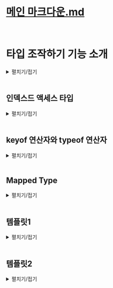 # [메인 마크다운.md](../README.md)
<br>

# 타입 조작하기 기능 소개
<details>
<summary>펼치기/접기</summary>
<br>

타입을 조작한다는것은 기본 타입이나 별칭 또는 인터페이스로 만든 원래 존재하던 여러가지 타입들을 타입스크립트의 특수한 문법을 이용해서 상황에 따라 각각 다른 타입으로 변환하는 타입스크립트의 강력하고도 독특한 기능이다.   

- 원래 존재하던 타입
  ```ts
  interface {
    a: string;
    b: string;
    c: string;
  }
  ```
- 새로운 타입
  ```ts
  interface {
    a: string | number;
    b: string | number;
    c: string | number;
  }
  ```


이전시간에 배웠던 제네릭도 함수나 인터페이스, 별칭, 클래스 등에 적용해서 상황에 따라 달라지는 가변적인 타입을 정의할 수 있었기 때문에 타입을 조작하는 기능에 포함된다.  

타입스크립트는 이러한 제네릭 외에도 굉장히 다양한 타입 조작 기능을 제공한다.  
이번 섹션에서는 지난 섹션에서 배웠던 제네릭과 다음 섹션에서 배울 조건부 타입을 제외한 다음 4가지 타입조작 기능을 살펴보도록 한다.
## 1. 인덱스드 엑세스 타입  
  객체나 배열 튜플 타입으로부터 특정 프로퍼티나 특정 요소의 타입만 추출하는 타입.
  ```ts
  const post: PostList[number] = {
    title: "게시글 제목",
    content: "게시글 본문",
    author: {
     id: 1,
     name: '유혁스쿨',
     age: 34  
    }
  }
  function printAuthorInfo(author: PostList[number]["author"]) {
    console.log(`${author.id} - ${author.name}`);
  }
  ```
## 2. keyof 연산자  
  객체 타입으로부터 해당 타입 내에 정의된 프로퍼티의 키들을 유니온 타입으로 추출하는 연산자.
  ```ts
  interface Person {
    name: string;
    age: number;
    isOld: boolean;
  }
  type PersonKey = keyof Person;
  const personKey: PersonKey = '(자동완성)'
  ```
## 3. Mapped(맵드) 타입  
  자바스크립트의 Map 메소드처럼 기존의 객체 타입을 기반으로 새로운 객체 타입을 변형해서 만들 수 있는 타입.
  ```ts
  interface Person {
    name: string;
    age: number;
    isOld: boolean;
  }
  type ReadonlyPerson = {
    readonly [P in keyof Person]: Person[P]
  };
  ```
## 4. 템플릿 리터럴 타입  
  기존 String 리터럴 타입을 기반으로 정해진 패턴의 문자열만 포함하는 타입
  ```ts
  type Company = "SAMSUNG" | "NAVER" | "APPLE" | "GOOGLE"
  type Employee = "developer" | "marketer" | "designer"
  type CompanyEmployee = `${Company} - ${Employee}`
  const companyEmployee: CompanyEmployee = '(자동완성)'
  ```
</details>
<br>

## 인덱스드 액세스 타입
<details>
<summary>펼치기/접기</summary>
<br>

인덱스드 엑세스 타입이란?  
인덱스라는 것을 이용하여 다른 타입 내에 특정 프로퍼티의 타입을 추출하는 그런 타입이다.  
인덱스드 액세스 타입은 객체, 배열, 튜플에 모두 사용할 수 있기 때문에 세 가지 예시를 순서대로 모두 살펴보도록 한다.  

### 인덱스드 액세스 타입 - 객체 타입 예제
커뮤니티의 특정 게시글 하나의 타입으로 제목을 의미하는 string 타입의 title과 본문을 의미하는 string 타입의 contents 그리고 작성자 프로퍼티로 구성된 인터페이스 Post를 구현한다.
- src/chapter.ts
  ```ts
  interface Post {
    title: string;
    content: string;
    author: {
      id: number;
      name: string;
    };
  }
  ```
포스트 타입을 갖는 변수를 선언해 준다.  
- src/chapter.ts
  ```ts
  const post:Post = {
    title: "게시글 제목",
    content: "게시글 본문",
    author: {
      id: 1,
      name: "유혁스쿨"
    }
  }
  ```

게시글에서 작성자의 이름과 아이디를 붙여서 출력하는 함수가 있다고 가정하고 printAuthorInfo() 함수를 구현해 본다.  
해당 함수에는 게시글 작성자의 id와 name을 붙여 출력하는 기능을 해야 되기 때문에 특정 게시글의 작성자를 매개변수로 받아야 된다.  
따라서 author를 매개변수로 받아준 뒤 함수 내부에서 템플릿 리터럴을 이용하여 author의 name과 id를 붙여 출력해주도록 한다.
- src/chapter.ts
  ```ts
  function printAuthorInfo(author) {
    console.log(`${author.name}-${author.id}`)
  }
  ```

이렇게 작성을 하고 보면 매개변수 author에 타입을 정의해주지 않았기 때문에 오류가 발생한다.  
매개변수 author에는 어떤 타입을 지정해줘야 할까?  
지금까지 배워온 문법대로 해보면 객체 리터럴 타입으로 post 타입의 author를 단순히 지정해 주면 된다.  
이후에는 printAuthorInfoA메소드를 호출하고, 인수로는 post.author로 author 프로퍼티를 넘겨주면 될것이다.  
- src/chapter.ts
  ```ts
  function printAuthorInfoA(author: {id: number; name: string}) {
    console.log(`${author.name}-${author.id}`)
  }
  printAuthorInfoA(post.author);
  ```

그러나 위와 같은 방식으로 타입을 정의해도 어떤 문제가 발생하지는 않지만, 갑자기 post타입에서 author 프로퍼티의 작성자의 나이를 포함하라는 수정 요구사항이 떨어지게 되면 age property를 새롭게 만들어 줘야 한다.

- src/chapter.ts
  ```ts
  interface PostA {
    title: string;
    content: string;
    author: {
      id: number;
      name: string;
      age: number // 새로운 프로퍼티 추가
    };
  }
  ```
PostA 타입을 갖는 postA변수에서도 author 프로퍼티의 객체안에 27값을 할당한 age프로퍼티를 추가해줘야 된다.  

- src/chapter.ts
  ```ts
  const postA:PostA = {
    title: "게시글 제목",
    content: "게시글 본문",
    author: {
      id: 1,
      name: "유혁스쿨",
      age: 27 // 새로운 프로퍼티 정의
    }
  }
  ```
함수에도 author 매개변수의 타입에 number타입 age 프로퍼티를 별도로 추가해줘야 될것이다.  

- src/chapter.ts
  ```ts
  function printAuthorInfoB(author: {id: number; name: string; age: number}) {
    console.log(`${author.name}-${author.id}`)
  }
  ```

지금은 함수가 하나밖에 없어 그냥 추가해주면 되긴 했지만, 만약 author 객체 매개변수를 받는 함수가 여러개가 된다면 어떨까?  
PostB 인터페이스의 author 프로퍼티 객체타입 내부에 location 프로퍼티가 또 새롭게 추가된다면, 모든 함수의 매개변수 타입에 location 프로퍼티를 추가하고 타입을 지정해줘야한다.  
- src/chapter.ts
  ```ts
  interface PostB {
    title: string;
    content: string;
    author: {
      id: number;
      name: string;
      age: number;
      location: string // 새로운 프로퍼티 추가
    };
  }

  function printAuthorInfoC(author: {id: number; name: string; age: number; location: string}) {
    console.log(`${author.name}-${author.id}`)
  }
  function printAuthorInfoD(author: {id: number; name: string; age: number; location: string}) {
    console.log(`${author.name}-${author.id}`)
  }
  function printAuthorInfoE(author: {id: number; name: string; age: number; location: string}) {
    console.log(`${author.name}-${author.id}`)
  }
  ```
이런 경우에 바로 인덱스드 액세스 타입을 이용하면 좋다.  
인덱스드 액세스 타입은 이러한 객체 타입으로부터 특정 프로퍼티의 타입을 쏙 뽑아서 변수에 정의해줄 수 있도록 도와주는 좋은 문법이다.  

사용법은 아래와 같다.  
author 매개변수의 타입으로 Post인터페이스를 지정해주고, 타입 바로 옆에 객체의 괄호 표기법을 쓰듯 대괄호를 열어준 다음 string 리터럴 타입으로 뽑아내고 싶은 프로퍼티의 타입을 작성해주면 된다.
`(author: Post['author'])`  
이렇게 작성할 경우, Post타입으로부터 author프로퍼티의 value타입인 객체만 뽑아 추출해주는 것이다.  
author 매개변수에 마우스를 올려보면 `author: { id: number; name: string; }`와 같이 원하는 대로 특정 프로퍼티 타입만 추출, 적용된것을 확인할 수 있다.  

- src/chapter.ts
  ```ts
  function printAuthorInfoF(author: Post['author']) {
    console.log(`${author.name}-${author.id}`)
  }
  ```
추가로 인덱스드 액세스 타입을 이용하면 좋은 점은 author 객체에 `location: string`과 같이 새로운 프로퍼티가 추가되거나, id는 number타입이였는데 string으로 기존 프로퍼티 타입이 변경되었을 때에도 
즉시 반영을 해주기 때문에 원본 타입이 수정되더라도 별도로 추가적인 작업을 해주지 않아도 되어 굉장히 편리하다.  
참고로 이때 인덱스드 액세스 타입에서 string 리터럴 타입을 특별히 `인덱스` 라고 부른다.  
인덱스를 이용해서 특정 타입의 프로퍼티에 접근하는 의미로 인덱스드 액세스 타입이라고 부르는 것이다.  

- src/chapter.ts
  ```ts
  interface PostD {
    title: string;
    content: string;
    author: {
      id: string;
      name: string;
      age: number;
      location: string
    };
  }
  function printAuthorInfoG(author: PostD['author']) { // author: { id: string; name: string; age: number; location: string; }
    console.log(`${author.name}-${author.id}`)
  }
  ```

#### 인덱스드 액세스 타입 사용 주의점

1. 인덱스에 들어가는 문자열은 값이 아닌 타입이다.  
입문자들이 굉장히 많이 햇갈리는 부분으로, 예를들어 author라는 문자열을 key라는 변수에 할당하고, 기존 인덱스 위치에 할당할 경우 오류가 발생한다.  
인덱스에 들어올수 있는 것은 오로지 타입만 들어올 수 있는데, key는 타입이 아닌 변수, 곧 값이기 때문에 오류가 발생한것이다.  
- src/chapter.ts
  ```ts
  const key = "author"
  function printAuthorInfoH(author: PostD[key]) { // [Error] Type 'key' cannot be used as an index type.ts(2538)
    console.log(`${author.name}-${author.id}`)
  }
  ```

인덱스드 액세스 타입에서 인덱스 위치에는 오로지 타입만 올 수 있다.  
따라서 변수 key가 아닌 string 리터럴 타입을 갖는 type을 선언하여 적용할 경우 오류가 발생하지 않게 된다.  
- src/chapter.ts
  ```ts
  type inedxKey = "author"
  function printAuthorInfoI(author: PostD[inedxKey]) {
    console.log(`${author.name}-${author.id}`)
  }
  ```

2. 존재하지 않는 프로퍼티 이름 사용불가  
PostD타입에 존재하지 않는 프로퍼티를 인덱스 위치에 적용할 경우 프로퍼티가 없다는 오류를 출력한다.  
- src/chapter.ts
  ```ts
  function printAuthorInfoJ(author: PostD["what"]) { // [Error] Property 'what' does not exist on type 'PostD'.ts(2339)
    console.log(`${author.name}-${author.id}`)
  }
  ```

3. 중첩 프로퍼티 탐색
PostD 타입의 author 프로퍼티 하위의 name, id 프로퍼티의 타입만 가져오고 싶을경우 author 프로퍼티의 타입을 인덱스드 액세스 문법으로 가져온 뒤,  
동일한 방식으로 대괄호를 통해 name과 id 프로퍼티를 가져올 수 있다.  
- src/chapter.ts
  ```ts
  function printAuthorInfoK(name: PostD["author"]["name"], id: PostD["author"]["id"]) {
    console.log(`${name}-${id}`)
  }
  ```

### 인덱스드 액세스 타입 예제 2 - 배열 타입
인터페이스는 객체 타입 정의에만 특화되어 있기 때문에 배열 타입을 정의하기엔 불편하다.  
따라서 타입 별칭으로 선언하도록 한다.  
이전 Post 인터페이스를 타입 별칭으로 변경하고, 마지막에 대괄호를 추가해준다.  
포스트 타입의 요소 여러 개를 저장하는 포스트 리스트 타입으로 변경되었다.  
인덱스드 액세스 타입을 이용하여 배열 타입으로 부터 배열 요소의 타입인 Post 객체 타입을 추출하여 적용해본다.

- src/chapter.ts
  ```ts
  type PostList = {
    title: string;
    content: string;
    author: {
      id: number;
      name: string;
      age: number;
    };
  } []
  ```
변수에 배열 타입을 적용하고, 인덱스드 액세스 타입을 활용하여 요소의 타입 하나만 추출한다.  
대괄호안에 number를 적용할 경우 배열 타입으로부터 요소의 타입을 잘 추출해온 것을 확인할 수 있다.  
배열의 모든 인덱스는 기본적으로 number타입 이므로 배열의 인덱스 타입인 number 타입을 적용한것이다.  
- src/chapter.ts
  ```ts
  const postB: PostList[number] = {
    title: "게시글 제목",
    content: "게시글 본문",
    author: {
      id: 1,
      name: "유혁스쿨",
      age: 27
    }
  }
  ```
이때, 대괄호에 number 타입이 아닌 실제 인덱스로 배열에 접근하는 것처럼 number 리터럴 타입인 0, 1 등의 숫자를 넣어도 오류없이 정상적으로 작동한다.    
- src/chapter.ts
  ```ts
  const postC: PostList[3] = {
    title: "게시글 제목",
    content: "게시글 본문",
    author: {
      id: 1,
      name: "유혁스쿨",
      age: 27
    }
  }
  ```
마찬가지로 주의할 점은 3은 값이 아닌 타입이다.  
number 리터럴 타입이기 때문에 예를들어 `const num = 3;`을 선언한 뒤 아래와 같이 num을 인덱스에 적용할 경우 오류가 발생하게 된다.  
따라서, 이전 예제와 같이 인덱스에 들어가는 값은 무조건 타입이어야만 한다.
- src/chapter.ts
  ```ts
  const num = 3;
  const postD: PostList[num] = { // 'num' refers to a value, but is being used as a type here. Did you mean 'typeof num'?ts(2749)
    title: "게시글 제목",
    content: "게시글 본문",
    author: {
      id: 1,
      name: "유혁스쿨",
      age: 27
    }
  }
  ```
함수의 매개변수 타입을 바꿔보도록 한다.  
객체타입인 Post가 아닌 배열 타입에서 객체를 뽑아야하기 때문에 number 혹은 number 리터럴 타입으로 접근한 뒤, author 라는 string 리터럴 타입을 통해 author 프로퍼티를 추출한다.
- src/chapter.ts
  ```ts
  function printAuthorInfoL(author: PostList[3]["author"]) {
    console.log(`${author.name}-${author.id}`)
  }
  ```

### 인덱스드 액세스 타입 예제3 - 튜플
number, string, boolean 타입을 요소로 갖는 튜플 타입을 선언한 뒤, 각 튜플 타입을 인덱스드 액세스 타입을 통해 접근하여 개별 타입으로 추출할 수 있다.  
- src/chapter.ts
  ```ts
  type Tup = [number, string, boolean]
  type Tup0 = Tup[0] // number type
  type Tup1 = Tup[1] // string type
  type Tup2 = Tup[2] // boolean type
  ```
또한, 튜플 타입은 길이가 고정된 배열이기 때문에 존재하지 않는 인덱스 타입을 추출하려고하면 오류가 발생한다.
- src/chapter.ts
  ```ts
  type Tup3 = Tup[3] // Error]Tuple type 'Tup' of length '3' has no element at index '3'.ts(2493)
  ```
배열타입을 추출할 때처럼 인덱스에 number를 적어도 문제없다.  
이 경우 튜플 타입안에 있는 모든 타입의 최적의 공통 타입을 뽑아온다.  
마우스 커서를 올려보면 3개 타입의 최적의 공통 타입인 3개 타입의 유니온 타입으로 추출하게 된다.
- src/chapter.ts
  ```ts
  type Tup4 = Tup[number]
  ```
인덱스드 액세스 타입은, 복잡하고 큰 타입으로부터 잘게잘게 필요한 만큼만 타입을 추출할 수 있기 때문에 실무에서도 굉장히 요긴하게 사용할 수 있다.  

</details>
<br>

## keyof 연산자와 typeof 연산자
<details>
<summary>펼치기/접기</summary>
<br>

특정 객체 타입으로부터 프로퍼티 키들을 유니온 스트링 타입으로 추출하는 연산자이다.  

### 예제1)
첫번쨰로 이름과 나이를 갖는 Person타입 인터페이스를 구현한다.  
string타입의 name, number타입의 age프로퍼티를 각각 정의한다.  
두번째로 매개변수로 person타입 객체와 key 값을 받아 함수 내부에서 person객체로부터 key 프로퍼티의 값을 반환하는 함수를 구현한다.  
- src/chapter.ts
  ```ts
  interface Person {
    name: string;
    age: number;
  }
  function getPropertyKey(person, key) {
    return person[key]
  }
  ```
다음으로 Person타입을 갖는 변수 person을 정의하고, name과 age 프로퍼티에 값을 각각 할당한 뒤, 구현한 함수의 매개변수로 전달한다.  
이때, key에 해당하는 매개변수로는 "name" 값을 넘긴다.  
호출의 결과값은 객체 초기 선언시 name 프로퍼티에 할당한 `유혁스쿨`이 될것이다.  
- src/chapter.ts
  ```ts
  const person: Person = {
    name: '유혁스쿨',
    age: 32
  }
  const name = getPropertyKey(person, "name")
  console.log(name); // tsx src/chapter1.ts `유혁스쿨`
  ```
다시 함수로 돌아가 매개변수에 타입을 지정해준다.  
첫번째 매개변수 person은 Person타입으로 지정해주면 되는데, key 매개변수의 타입은 string으로 할 경우 오류가 발생한다.  
모든 문자열 값이 person 객체의 key라고 볼 수 없기 때문이다.  
예를들어 `name2` 같은 문자열 값을 전달하더라도 key의 타입이 string이기 때문에 문제가 되지 않지만, person객체에는 name2라는 프로퍼티가 없기 때문에 허용할 경우 문제가 될 수 있다.  
- src/chapter.ts
  ```ts
  function getPropertyKeyA(person: Person, key: string) {
    return person[key]
  }
  const name2 = getPropertyKeyA(person, "name2");
  console.log(name2) // tsx src/chapter1.ts `undefined`
  ```
key의 타입은 name 또는 age만 들어올 수 있게 union타입으로 만들어 줘야 한다.  
- src/chapter.ts
  ```ts
  function getPropertyKeyB(person: Person, key: "name" | "age") {
    return person[key]
  }
  ```
그러나 프러퍼티의 키의 타입을 정의할 때 위와같이 union을 쓰는건 문제가 될 가능성이 굉장히 크다.  
현재 정의한 person 객체의 프로퍼티는 2개밖에 없지만 만약 10개, 20개, 50개, 100개로 구성된다면 모든 프로퍼티의 키들을 union으로 만들기 어렵기 때문이다.  
노력한다면 쓸 수 있겠지만 비용이 많이 드는 작업이다.  
또한 person 객체에 새로운 프로퍼티가 추가되거나 또는 몇가지 프로퍼티의 이름이 수정되는 상황이 오면 그때마다, union타입에 새로운 멤버를 추가해주거나 변경해주는 등 지속적인 수정이 필요할 것이다.  

이때 사용 가능한 효율적인 문법이 바로 keyof 연산자를 사용하는 것이다.  

매개변수 key의 타입을 keyof Person으로 지정해준다.  
- src/chapter.ts
  ```ts
  function getPropertyKeyC(person: Person, key: keyof Person) {
    return person[key]
  }
  ```
이렇게 타입을 정의할 경우, "name" string 리터럴 유니온(|) "age" string 리터럴 타입으로 추출이 된다.  
만약 이때 
```ts
interface Person {
  name: string;
  age: number;
  location: string
}
```
위 코드처럼 location 프로퍼티가 추가된다고 하더라도 key의 타입을 keyof Person으로 해놓으면 key 프로퍼티에 자동으로 location도 "name"|"age"|"location" 처럼 유니언으로 추가된다.  
따라서 어떤 객체 타입의 프로퍼티의 갯수가 많더라도 혹은, 프로퍼티의 이름이 자주 바뀌거나 새로운 프로퍼티가 자주 추가되더라도, keyof 연산자를 사용할 경우 아주 쉽게 객체 타입의 프로퍼티 키들을 union타입으로 추출해낼 수 있게 된다.  

한가지 주의할 점은 keyof 연산자는 무조건 타입에만 사용할 수 있는 연산자이다.  
예를들어 `key: keyof person`과 같이 타입 혹은 인터페이스가 아닌 변수를 적용할 경우 바로 오류가 발생하게 된다.  
따라서 반드시 keyof 연산자는 뒤에 타입이 와야된다.  

### typeof 연산자와 함께 사용
```js
typeof person === "object"
```
위와같이 typeof 연산자는 자바스크립트에서 특정 변수의 타입을 string값으로 반환하는 연산자이다.  
typeof 연산자는 타입스크립트 에서 특별히 타입을 정의할 때 사용하면 동작이 다르게 바뀐다.  

실제 사용 문법은 아래와 같다.  

- src/chapter.ts
  ```ts
  const personA = {
    name: '유혁스쿨',
    age: 32
  }
  type PersonA = typeof personA;
  ```
personA 변수 선언부에 마우스를 올려보면 타입스크립트가 추론하는 변수 personA의 타입으로 정의가 잘 된것을 확인할 수 있다.  
즉, personA변수의 타입을 추론하여 PersonA라는 타입 별칭에 할당한것이다.  
typeof 연산자는 이런식으로 type을 정의할 때 사용하면 특정 변수의 타입을 뽑아내는 용도로도 활용할 수 있다.  
그렇기 때문에 keyof 연산자의 우측에 `keyof typeof 변수명` 형태로도 작성할 수 있게 된다.
- src/chapter.ts
  ```ts
  function getPropertyKeyD(person: Person, key: keyof typeof personA) {
    return person[key]
  }
  ```
typeof personA는 앞서 살펴본 personA변수의 타입을 타입스크립트가 추론한대로 객체 타입 형태로 뽑히게 된다.  
name 프로퍼티가 string으로, age 프로퍼티가 number인 객체 형태의 타입이다.  
이렇게 PersonA객체 타입으로 추출된 typeof personA 앞에 keyof 연산자를 적용할 경우 PersonA 객체의 프로퍼티를 유니온 타입으로 조합한 "name"|"age" 타입이 될것이다.  

</details>
<br>

## Mapped Type
<details>
<summary>펼치기/접기</summary>
<br>

기존의 객체 타입을 기반으로 새로운 객체 타입을 만드는 문법이다.  
Mapped Type도 이전 챕터에서 배운 keyof 연산자처럼 객체 타입을 조작하는 기능이다.  

### 예제1)
id, name, age 프로퍼티를 갖는 User타입 인터페이스를 정의한다.  
- src/chapter.ts
  ```ts
  interface IUser {
    id: number;
    name: string;
    age: number
  }
  ```

User 정보가 서버에 저장되어 있다고 가정하고, 1명의 User 정보를 불러오는 기능의 임시 함수를 만들어 본다.  
User 타입을 반환하도록 반환타입을 지정해주고, 임시로 User타입과 일치하는 형태의 객체를 반환해주도록 한다.  
- src/chapter.ts
  ```ts
  function fetchUserEx(): IUser {
    // 조회 기능
    return {
      id: 1,
      name: '유혁스쿨',
      age: 34
    }
  }
  ```

다음으로 1명의 User 정보를 수정하는 기능의 함수를 만들어 본다.  
매개변수로는 수정하기 위한 User타입의 객체를 받는다.  
- src/chapter.ts
  ```ts
  function updateUserEx(user: IUser) {
    // 수정 기능
  }
  ```

User정보를 수정해야한다고 가정하고 updateUser를 호출해 본다.  
첫번째 인수로 User객체 값을 넣어줘야한다.  
객체 리터럴로 넣어주되, 변경되길 원하는 프로퍼티의 값만 바꿔서 넣어준다.  
예를들어 기존 User의 값이 id가 1이고 name이 유혁스쿨, age가 34이라고 가정 했을 때 age의 값만 32로 수정하고 싶다면 age 프로퍼티값만 34로 변경한 형태의 User 객체를 넘기면 된다.  
- src/chapter.ts
  ```ts
  updateUserEx({
    id: 1,
    name: '유혁스쿨',
    age: 32
  })
  ```

이때 아쉬운 점은 id랑 name 프로퍼티는 기존 값을 그대로 유지한다는 점이다.  
이 경우 굳이 변경하려는 age 프로퍼티 외에 id와 name 두 프로퍼티의 값 까지 포함하여 다 보낼 필요가 있을까 하는 의문이 든다.  
물론 지금은 프로퍼티가 3개밖에 없어 괜찮으나, 프로퍼티가 10개가 넘어간다면 일일이 변경하지 않을 값 까지 다 써야 한다.  
변경하지 않는 값은 제외하고 변경되는 값인 age 프로퍼티만 객체에 담아 전달하고 싶다.  
- src/chapter.ts
  ```ts
  updateUserEx({
    age: 32 // [Error] Type '{ age: number; }' is missing the following properties from type 'User': id, namets(2345)
  })
  ```

그러나 현재 매개변수의 타입은 User객체 타입 자체로 되어 있기 때문에 선택적으로 수정하길 원하는 프로퍼티만 전달하기 어려운 상황이다.  
이럴 때 어쩔 수 없이 새로운 인터페이스 IPartialUser를 만들고, User 타입의 모든 프로퍼티를 복사한 다음 선택적 프로퍼티로 타입을 새로 구성해 준 뒤 메소드의 매개변수 타입을 해당 인터페이스로 변경해줘야 한다.  
- src/chapter.ts
  ```ts
  interface IPartialUser {
    id?: number;
    name?: string;
    age?: number
  }
  function updateUserEx(user: IPartialUser) {
    // 수정 기능
  }
  updateUserEx({
    age: 32
  })
  ```
매개변수 user에는 모든 프로퍼티가 있어도 되고 없어도 되는 IPartialUser 타입이 되었으므로, 수정하길 원하는 프로퍼티만 선택적으로 구성한 형태의 객체 전달이 가능해졌다.  
user정보를 수정하는 기능 하나 만들기 위해 동일한 IPartialUser 인터페이스를 중복으로 하나 더 정의했다.  

이와 같은 상황에 Mapped Type을 사용하면 이러한 비효율적인 문제를 해결할 수 있다.  

#### Mapped Type 적용  
Mapped Type의 경우 인터페이스에서는 만들 수 없다.  
PartialUser 이름의 타입 별칭을 선언한 뒤, 블록 안에서 마치 인덱스 시그니처를 사용하는것 처럼 대괄호를 열고 `[key in 'id'|'name'|'age']` 형태의 문법으로,
User객체의 모든 프로퍼티 키들을 union타입으로 적용한 뒤, 대괄호 우측에 콜론을 입력하고, 원본 인터페이스인 IUser[key] 형태로 작성한다.  

- src/chapter.ts
  ```ts
  type PartialUser = {
    [key in 'id'|'name'|'age']: IUser[key]
  }
  ```
언뜻 보면 인덱스 시그니처 같기도 하지만, 콜론 대신 in연산자가 나오고 뒤에는 union이 따라 붙는다.  
해당 문법을 해석해보면 대괄호 안은 인덱스 시그니처와 마찬가지로 PartialUser타입 별칭이 적용될 객체의 프로퍼티 키가 무엇이 될지를 정의하는 곳이다.  
대괄호 바깥인 콜론 뒤에 정의한 IUser[key]의 경우 대괄호 내에 union으로 정의한 프로퍼티 키들이 어떤 value의 타입을 가질 것인지를 정의하는 곳이다.  
  
좀 더 상세하게 해석해 보자면 먼저 key를 정의하는 곳에는 in이라는 연산자가 쓰이고 우측에는 string 리터럴 union 타입이 위치하는데 이는 객체 타입에 key 값으로 id,name,age가 있을 수 있다는 뜻이다.  
이렇게 정의한 객체 타입은 무조건 id, name, age 프로퍼티를 갖게 된다.  
인덱스 시그니처와의 차이점으로는 콜론이 아닌 in연산자를 사용한다.  
  
다음으로 대괄호 바깥 우측의 콜론 옆은 value의 타입을 정의하는 부분이다.  
해당 영역 또한 인덱스드 액세스 타입 문법과 유사하다.  
여기서 인덱스로 사용한 key는 좌측에서 string 리터럴 타입인 id, name, age 타입의 유니온 타입 각각의 프로퍼티 대해 각각 한번씩 적용된다.  
즉, IUser의 key가 id일 때는 value의 타입이 IUser객체의 id 즉 IUser["id"]이고 age일 때는 value의 타입이 IUser객체의 age IUser["age"], key가 name일때는 value의 타입이 IUser["name"]이 되는 것이다.  
이런 식으로 만들어진 객체 타입은 IUser["id"]가 곧 인덱스드 액세스 타입이기 때문에 IUser인터페이스의 id 프로퍼티에 정의한 타입인 number타입이 된다.  
마찬가지로 name일 경우 string, age일 경우 number 타입이 된다.  
결론적으로 이렇게 만든 Mapped Type은 id는 number, name은 string, age는 number인 객체 타입이 된다.  

결국 id는 number, name은 string, age는 number 즉, 동일한 타입을 만든 셈이다.  
앞서 모든 프로퍼티가 선택적 프로퍼티가 되는 것을 원했다.  
MappedType에서 key가 끝나는 지점에 대괄호가 끝나는 지점에 일반적인 프로퍼티에 적용하듯 `[key in 'id'|'name'|'age']?: IUser[key]` 와 같이 ?를 붙히면 된다.
- src/chapter.ts
  ```ts
  type PartialUserA = {
    [key in 'id'|'name'|'age']?: IUser[key]
  }
  ```
이와같이 적용할 경우 Mapped Type이 정의하는 모든 프로퍼티가 다 선택적 프로퍼티가 된다.  
타입에 커서를 올려보면 모든 프로퍼티가 선택적 프로퍼티가 된 것을 확인할 수 있다.
```ts
type PartialUserA = {
    age?: number | undefined;
    id?: number | undefined;
    name?: string | undefined;
}
```

이렇게 Mapped Type을 이용하면 특정 객체 타입을 원하는 대로 변환할 수 있기 때문에, 하나의 객체 타입으로 굉장히 다양한 상황에 대처할 수 있게 된다.  

- src/chapter.ts
  ```ts
  ```

</details>
<br>

## 템플릿1
<details>
<summary>펼치기/접기</summary>
<br>

### 
- src/chapter.ts
  ```ts
  ```

</details>
<br>

## 템플릿2
<details>
<summary>펼치기/접기</summary>
<br>

  ### 템플릿
  <details>
  <summary>펼치기/접기</summary>
  <br>

  ### 
  - src/chapter.ts
    ```ta
    ```

  </details>
  <br>

  ### 템플릿
  <details>
  <summary>펼치기/접기</summary>
  <br>

  </details>
  <br>

</details>
<br>
